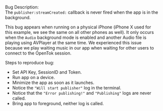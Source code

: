 Bug Description:  
The `publisher:streamCreated:` callback is never fired when the app is in the background.

This bug appears when running on a physical iPhone (iPhone X used for this example, we see the same on all other phones as well).
It only occurs when the `Audio` background mode is enabled and another Audio file is playing using AVPlayer at the same time.
We experienced this issue because we play waiting music in our app when waiting for other users to connect to the OpenTok session.

Steps to reproduce bug:
- Set API Key, SessionID and Token.
- Run app on a device.
- Minimize the app as soon as it launches.
- Notice the `"Will start publisher"` log in the terminal.
- Notice that the `"Error publishing!"` and `"Publishing"` logs are never called.
- Bring app to foreground, neither log is called.
